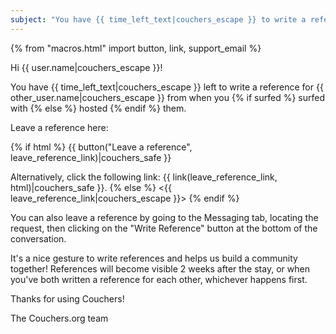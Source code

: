 ```yaml
---
subject: "You have {{ time_left_text|couchers_escape }} to write a reference for {{ other_user.name|couchers_escape }}!"
---
```


{% from "macros.html" import button, link, support_email %}

Hi {{ user.name|couchers_escape }}!

You have {{ time_left_text|couchers_escape }} left to write a reference for {{ other_user.name|couchers_escape }} from when you {% if surfed %} surfed with {% else %} hosted {% endif %} them.

Leave a reference here:

{% if html %}
{{ button("Leave a reference", leave_reference_link)|couchers_safe }}

Alternatively, click the following link: {{ link(leave_reference_link, html)|couchers_safe }}.
{% else %}
<{{ leave_reference_link|couchers_escape }}>
{% endif %}

You can also leave a reference by going to the Messaging tab, locating the request, then clicking on the "Write Reference" button at the bottom of the conversation.

It's a nice gesture to write references and helps us build a community together! References will become visible 2 weeks after the stay, or when you've both written a reference for each other, whichever happens first.

Thanks for using Couchers!

The Couchers.org team
